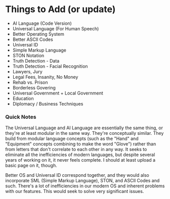 # Things to Add (or update)
* AI Language (Code Version)
* Universal Language (For Human Speech)
* Better Operating System
* Better ASCII Codes
* Universal ID
* Simple Markup Language
* STON Notation
* Truth Detection - Data
* Truth Detection - Facial Recognition
* Lawyers, Jury
* Legal Fees, Insanity, No Money
* Rehab vs. Prison
* Borderless Govering
* Universal Government + Local Government
* Education
* Diplomacy / Business Techniques

### Quick Notes
The Universal Language and AI Language are essentially the same thing, or they're at least modular in the same way. They're conceptually similar. They build from modular language concepts (such as the "Hand" and "Equipment" concepts combining to make the word "Glove") rather than from letters that don't correlate to each other in any way. It seeks to eliminate all the inefficiencies of modern languages, but despite several years of working on it, it never feels complete. I should at least upload a basic page on it, though.

Better OS and Universal ID correspond together, and they would also incorporate SML (Simple Markup Language), STON, and ASCII Codes and such. There's a lot of inefficiencies in our modern OS and inherent problems with our features. This would seek to solve very significant issues.
